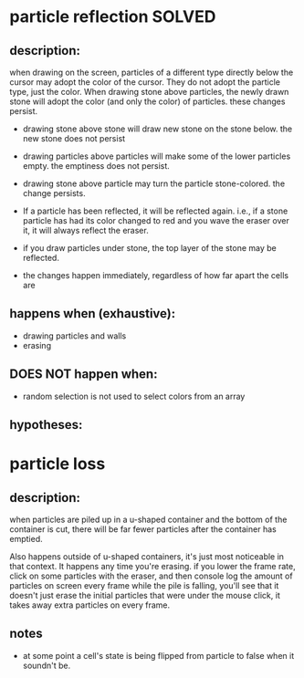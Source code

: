 # particle reflection SOLVED

## description: 
when drawing on the screen, particles of a different type directly below the cursor may adopt the color of the cursor. They do not adopt the particle type, just the color. When drawing stone above particles, the newly drawn stone will adopt the color (and only the color) of particles. these changes persist. 

* drawing stone above stone will draw new stone on the stone below. the new stone does not persist

* drawing particles above particles will make some of the lower particles empty. the emptiness does not persist. 

* drawing stone above particle may turn the particle stone-colored. the change persists. 

* If a particle has been reflected, it will be reflected again. i.e., if a stone particle has had its color changed to red and you wave the eraser over it, it will always reflect the eraser. 

* if you draw particles under stone, the top layer of the stone may be reflected.

* the changes happen immediately, regardless of how far apart the cells are


## happens when (exhaustive):
* drawing particles and walls
* erasing



## DOES NOT happen when:
* random selection is not used to select colors from an array

## hypotheses:


# particle loss

## description: 
when particles are piled up in a u-shaped container and the bottom of the container is cut, 
there will be far fewer particles after the container has emptied. 

Also happens outside of u-shaped containers, it's just most noticeable in that context. It happens
any time you're erasing. if you lower the frame rate, click on some particles with the eraser, and 
then console log the amount of particles on screen every frame while the pile is falling, you'll 
see that it doesn't just erase the initial particles that were under the mouse click, it takes away
extra particles on every frame. 

## notes

* at some point a cell's state is being flipped from particle to false when it soundn't be. 
